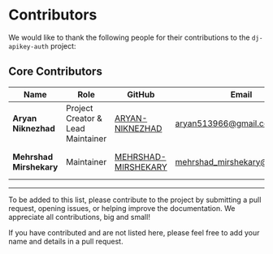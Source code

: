 # Contributors

We would like to thank the following people for their contributions to the `dj-apikey-auth` project:

## Core Contributors

| Name                  | Role                       | GitHub                                                                      | Email                            | Contributions                                       | Image                                                             |
|-----------------------|----------------------------|-----------------------------------------------------------------------------|----------------------------------|-----------------------------------------------------|-------------------------------------------------------------------|
| **Aryan Niknezhad**    | Project Creator & Lead Maintainer | [ARYAN-NIKNEZHAD](https://github.com/ARYAN-NIKNEZHAD)                        | aryan513966@gmail.com            | Project creator and lead maintainer.                | ![Aryan Niknezhad](https://avatars.githubusercontent.com/u/127540182?v=4) |
| **Mehrshad Mirshekary**| Maintainer                 | [MEHRSHAD-MIRSHEKARY](https://github.com/MEHRSHAD-MIRSHEKARY)                | mehrshad_mirshekary@email.com    | Maintainer                                          | ![Mehrshad Mirshekary](https://avatars.githubusercontent.com/u/121759619?v=4) |

---

To be added to this list, please contribute to the project by submitting a pull request, opening issues, or helping improve the documentation. We appreciate all contributions, big and small!

If you have contributed and are not listed here, please feel free to add your name and details in a pull request.
